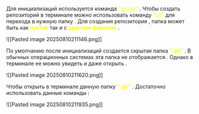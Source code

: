 Для инициализаций используется команда <font color="#ffff00">"git init"</font> . Чтобы создать репозиторий в терминале можно использовать команду <font color="#ffff00">"cd"</font> для перехода в нужную папку . Для создания репозитория , папка может быть как **<font color="#ffff00">пустой</font>** так и с **<font color="#ffff00">другими файлами</font>** .

![[Pasted image 20250810211146.png]]

По умолчанию после инициализаций создается скрытая папка **<font color="#ffff00">".git"</font>** . В обычных операционных системах эта папка не отображается . Однако в терминале ее можно увидеть и даже открыть .

![[Pasted image 20250810211620.png]]

Чтобы открыть в терминале данную папку **<font color="#ffff00">".git"</font>** . Достаточно использовать данные команды :

![[Pasted image 20250810211935.png]]